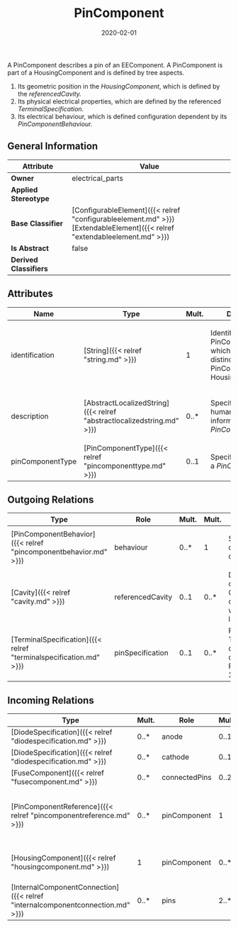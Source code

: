 ﻿---
title: PinComponent
toc: false
type: specs
date: "2020-02-01"
draft: false
specification: VEC
version: 1.2.0
documentType: "Recommendation"
elementType: Class
classes:
  - PinComponent
menu_name: vec-1.2.0
---
<p> A PinComponent describes a pin of an EEComponent. A PinComponent is part of a HousingComponent and is defined by tree aspects.      </p>      <ol>       <li> Its geometric position in the <i>HousingComponent</i>, which is defined by the <i>referencedCavity.</i>       </li>       <li> Its physical electrical properties, which are defined by the referenced <i>TerminalSpecification.</i>       </li>       <li> Its electrical behaviour, which is defined configuration dependent by its <i>PinComponentBehaviour.</i>       </li>     </ol>

## General Information

| Attribute               | Value |
|-------------------------|-------|
| **Owner**               | electrical_parts |
| **Applied Stereotype**  |   |
| **Base Classifier**     | [ConfigurableElement]({{< relref "configurableelement.md" >}})<br/> [ExtendableElement]({{< relref "extendableelement.md" >}})<br/>  |
| **Is Abstract**         | false |
| **Derived Classifiers** |   |

## Attributes
|  Name  |  Type  |  Mult.  |  Description  |  Owning Classifier  |
|--------|--------|---------|---------------|--------------|
|identification | [String]({{< relref "string.md" >}}) | 1 | <p>Identification of the PinComponent, which must be distinct for all PinComponent of a HousingComponents.  </p> | [PinComponent]({{< relref "pincomponent.md" >}}) |
|description | [AbstractLocalizedString]({{< relref "abstractlocalizedstring.md" >}}) | 0..* | <p> Specifies additional, human readable information about the <i>PinComponent</i>.      </p> | [PinComponent]({{< relref "pincomponent.md" >}}) |
|pinComponentType | [PinComponentType]({{< relref "pincomponenttype.md" >}}) | 0..1 | <p> Specifies the type of a <i>PinComponent</i>.      </p> | [PinComponent]({{< relref "pincomponent.md" >}}) |

## Outgoing Relations
|    Type  |   Role   |   Mult.   |   Mult.   |   Description   |
|----------|----------|-----------|-----------|-----------------|
| [PinComponentBehavior]({{< relref "pincomponentbehavior.md" >}}) | behaviour | 0..* | 1 | <p> Specifies the configuration dependent electrical behavior of the<i> PinComponent.</i>      </p> |
| [Cavity]({{< relref "cavity.md" >}}) | referencedCavity | 0..1 | 0..* | Defines the cavity in the corresponding ConnectorHousingSpecification of the HousingComponent where the PinComponent is located.  (see KBLFRM-300) |
| [TerminalSpecification]({{< relref "terminalspecification.md" >}}) | pinSpecification | 0..1 | 0..* | References the TerminalSpecification describing the electrical connectivity aspect of the PinComponent.  (see KBLFRM-300) |
##  Incoming Relations
|    Type  |   Mult.  |   Role    |   Mult.   |   Description  |
|----------|----------|-----------|-----------|----------------|
| [DiodeSpecification]({{< relref "diodespecification.md" >}}) | 0..* | anode | 0..1 |  |
| [DiodeSpecification]({{< relref "diodespecification.md" >}}) | 0..* | cathode | 0..1 |  |
| [FuseComponent]({{< relref "fusecomponent.md" >}}) | 0..* | connectedPins | 0..2 |  |
| [PinComponentReference]({{< relref "pincomponentreference.md" >}}) | 0..* | pinComponent | 1 | Points to the PinComponent referenced by the PinComponent reference.  (KBLFRM-401) |
| [HousingComponent]({{< relref "housingcomponent.md" >}}) | 1 | pinComponent | 0..* | Specifies the PinComponents of HousingComponent.   (see KBLFRM-300) |
| [InternalComponentConnection]({{< relref "internalcomponentconnection.md" >}}) | 0..* | pins | 2..* |  |
